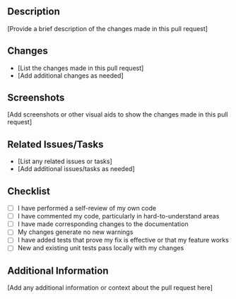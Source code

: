 ## Description
[Provide a brief description of the changes made in this pull request]

## Changes
- [List the changes made in this pull request]
- [Add additional changes as needed]

## Screenshots
[Add screenshots or other visual aids to show the changes made in this pull request]

## Related Issues/Tasks
- [List any related issues or tasks]
- [Add additional issues/tasks as needed]

## Checklist
- [ ] I have performed a self-review of my own code
- [ ] I have commented my code, particularly in hard-to-understand areas
- [ ] I have made corresponding changes to the documentation
- [ ] My changes generate no new warnings
- [ ] I have added tests that prove my fix is effective or that my feature works
- [ ] New and existing unit tests pass locally with my changes

## Additional Information
[Add any additional information or context about the pull request here]

